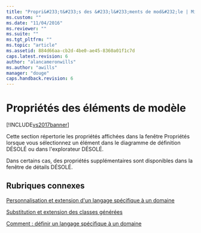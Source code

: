 ```yaml
---
title: "Propri&#233;t&#233;s des &#233;l&#233;ments de mod&#232;le | Microsoft Docs"
ms.custom: ""
ms.date: "11/04/2016"
ms.reviewer: ""
ms.suite: ""
ms.tgt_pltfrm: ""
ms.topic: "article"
ms.assetid: 884d66aa-cb2d-4be0-ae45-8360a01f1c7d
caps.latest.revision: 6
author: "alancameronwills"
ms.author: "awills"
manager: "douge"
caps.handback.revision: 6
---
```

# Propri&#233;t&#233;s des &#233;l&#233;ments de mod&#232;le
[!INCLUDE[vs2017banner](../code-quality/includes/vs2017banner.md)]

Cette section répertorie les propriétés affichées dans la fenêtre Propriétés lorsque vous sélectionnez un élément dans le diagramme de définition DÉSOLÉ ou dans l'explorateur DÉSOLÉ.  
  
 Dans certains cas, des propriétés supplémentaires sont disponibles dans la fenêtre de détails DÉSOLÉ.  
  
## Rubriques connexes  
 [Personnalisation et extension d'un langage spécifique à un domaine](../modeling/customizing-and-extending-a-domain-specific-language.md)  
  
 [Substitution et extension des classes générées](../modeling/overriding-and-extending-the-generated-classes.md)  
  
 [Comment : définir un langage spécifique à un domaine](../modeling/how-to-define-a-domain-specific-language.md)